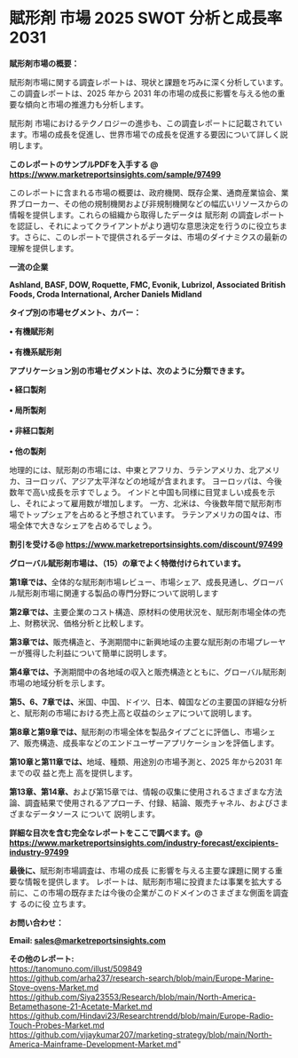 # 賦形剤 市場 2025 SWOT 分析と成長率 2031

<strong><b>賦形剤市場の概要：</b></strong>

賦形剤市場に関する調査レポートは、現状と課題を巧みに深く分析しています。この調査レポートは、2025 年から 2031 年の市場の成長に影響を与える他の重要な傾向と市場の推進力も分析します。

賦形剤 市場におけるテクノロジーの進歩も、この調査レポートに記載されています。市場の成長を促進し、世界市場での成長を促進する要因について詳しく説明します。

<strong>このレポートのサンプルPDFを入手する @ <a href=https://www.marketreportsinsights.com/sample/97499>https://www.marketreportsinsights.com/sample/97499</a></strong>

このレポートに含まれる市場の概要は、政府機関、既存企業、通商産業協会、業界ブローカー、その他の規制機関および非規制機関などの幅広いリソースからの情報を提供します。これらの組織から取得したデータは 賦形剤 の調査レポートを認証し、それによってクライアントがより適切な意思決定を行うのに役立ちます。さらに、このレポートで提供されるデータは、市場のダイナミクスの最新の理解を提供します。

<strong>一流の企業</strong>

<strong><b>Ashland, BASF, DOW, Roquette, FMC, Evonik, Lubrizol, Associated British Foods, Croda International, Archer Daniels Midland</b></strong>

<strong><b>タイプ別の市場セグメント、カバー：</b></strong>

<strong>• 有機賦形剤<br><br>• 有機系賦形剤</strong>

<strong><b>アプリケーション別の市場セグメントは、次のように分類できます。</b></strong>

<strong>• 経口製剤<br><br>• 局所製剤<br><br>• 非経口製剤<br><br>• 他の製剤</strong>

 地理的には、賦形剤の市場には、中東とアフリカ、ラテンアメリカ、北アメリカ、ヨーロッパ、アジア太平洋などの地域が含まれます。 ヨーロッパは、今後数年で高い成長を示すでしょう。 インドと中国も同様に目覚ましい成長を示し、それによって雇用数が増加します。 一方、北米は、今後数年間で賦形剤市場でトップシェアを占めると予想されています。 ラテンアメリカの国々は、市場全体で大きなシェアを占めるでしょう。

<strong>割引を受ける@ <a href=https://www.marketreportsinsights.com/discount/97499>https://www.marketreportsinsights.com/discount/97499</a></strong>

<strong><b>グローバル賦形剤市場は、（15）の章でよく特徴付けられています。</b></strong>

<strong><b>第</b></strong><strong><b>1章では、</b></strong>全体的な賦形剤市場レビュー、市場シェア、成長見通し、グローバル賦形剤市場に関連する製品の専門分野について説明します

<strong><b>第2章では、</b></strong>主要企業のコスト構造、原材料の使用状況を、賦形剤市場全体の売上、財務状況、価格分析と比較します。

<strong><b>第3章では、</b></strong>販売構造と、予測期間中に新興地域の主要な賦形剤の市場プレーヤーが獲得した利益について簡単に説明します。

<strong><b>第4章では、</b></strong>予測期間中の各地域の収入と販売構造とともに、グローバル賦形剤市場の地域分析を示します。

<strong><b>第5、6、7章では、</b></strong>米国、中国、ドイツ、日本、韓国などの主要国の詳細な分析と、賦形剤の市場における売上高と収益のシェアについて説明します。

<strong><b>第8章と第9章では、</b></strong>賦形剤の市場全体を製品タイプごとに評価し、市場シェア、販売構造、成長率などのエンドユーザーアプリケーションを評価します。

<strong><b>第10章と第11章では、</b></strong>地域、種類、用途別の市場予測と、2025 年から2031 年までの収 益と売上 高を提供します。

<strong><b>第13章、第14章、</b></strong>および第15章では、情報の収集に使用されるさまざまな方法論、調査結果で使用されるアプローチ、付録、結論、販売チャネル、およびさまざまなデータソース について 説明します。

<strong>詳細な目次を含む完全なレポートをここで調べます。@ <a href=https://www.marketreportsinsights.com/industry-forecast/excipients-industry-97499>https://www.marketreportsinsights.com/industry-forecast/excipients-industry-97499</a></strong>

<strong><b>最後に、</b></strong>賦形剤市場調査は、市場の成長 に影響を</a>与える主要な課題に関する重要な情報を提供します。 レポートは、賦形剤市場に投資または事業を拡大する前に、この市場の既存または今後の企業がこのドメインのさまざまな側面を調査す るのに役 立ちます。

<strong><b>お問い合わせ：</b></strong>

<strong>Email: </strong><a href=mailto:sales@marketreportsinsights.com><strong>sales@marketreportsinsights.com</strong></a>

<strong>その他のレポート:</strong>
<br>
<a href=https://tanomuno.com/illust/509849>https://tanomuno.com/illust/509849</a>
<br>
<a href=https://github.com/arha237/research-search/blob/main/Europe-Marine-Stove-ovens-Market.md>https://github.com/arha237/research-search/blob/main/Europe-Marine-Stove-ovens-Market.md</a>
<br>
<a href=https://github.com/Siya23553/Research/blob/main/North-America-Betamethasone-21-Acetate-Market.md>https://github.com/Siya23553/Research/blob/main/North-America-Betamethasone-21-Acetate-Market.md</a>
<br>
<a href=https://github.com/Hindavi23/Researchtrendd/blob/main/Europe-Radio-Touch-Probes-Market.md>https://github.com/Hindavi23/Researchtrendd/blob/main/Europe-Radio-Touch-Probes-Market.md</a>
<br>
<a href=https://github.com/vijaykumar207/marketing-strategy/blob/main/North-America-Mainframe-Development-Market.md>https://github.com/vijaykumar207/marketing-strategy/blob/main/North-America-Mainframe-Development-Market.md</a>"
